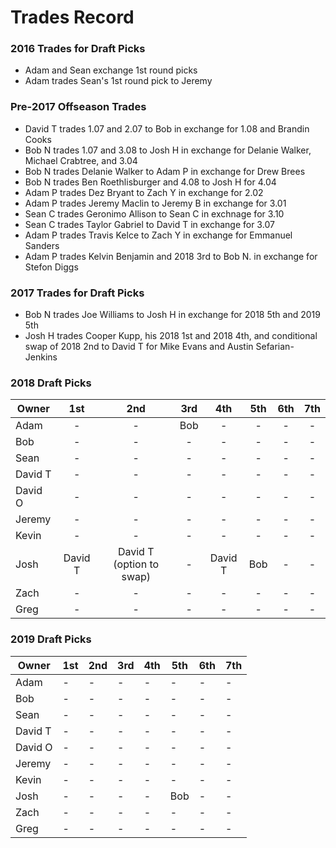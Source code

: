 # Trades Record 

### 2016 Trades for Draft Picks
  - Adam and Sean exchange 1st round picks
  - Adam trades Sean's 1st round pick to Jeremy

### Pre-2017 Offseason Trades
  - David T trades 1.07 and 2.07 to Bob in exchange for 1.08 and Brandin Cooks
  - Bob N trades 1.07 and 3.08 to Josh H in exchange for Delanie Walker, Michael Crabtree, and 3.04
  - Bob N trades Delanie Walker to Adam P in exchange for Drew Brees
  - Bob N trades Ben Roethlisburger and 4.08 to Josh H for 4.04
  - Adam P trades Dez Bryant to Zach Y in exchange for 2.02
  - Adam P trades Jeremy Maclin to Jeremy B in exchange for 3.01
  - Sean C trades Geronimo Allison to Sean C in exchnage for 3.10
  - Sean C trades Taylor Gabriel to David T in exchange for 3.07
  - Adam P trades Travis Kelce to Zach Y in exchange for Emmanuel Sanders
  - Adam P trades Kelvin Benjamin and 2018 3rd to Bob N. in exchange for Stefon Diggs
  
### 2017 Trades for Draft Picks
  - Bob N trades Joe Williams to Josh H in exchange for 2018 5th and 2019 5th
  - Josh H trades Cooper Kupp, his 2018 1st and 2018 4th, and conditional swap of 2018 2nd to David T for Mike Evans and Austin Sefarian-Jenkins

### 2018 Draft Picks

| Owner   | 1st     | 2nd                      | 3rd | 4th     | 5th | 6th | 7th |
|---------|:-------:|:------------------------:|:---:|:-------:|:---:|:---:|:---:|
| Adam    | -       | -                        | Bob | -       | -   | -   | -   |
| Bob     | -       | -                        | -   | -       | -   | -   | -   |
| Sean    | -       | -                        | -   | -       | -   | -   | -   |
| David T | -       | -                        | -   | -       | -   | -   | -   |
| David O | -       | -                        | -   | -       | -   | -   | -   |
| Jeremy  | -       | -                        | -   | -       | -   | -   | -   |
| Kevin   | -       | -                        | -   | -       | -   | -   | -   |
| Josh    | David T | David T (option to swap) | -   | David T | Bob | -   | -   |
| Zach    | -       | -                        | -   | -       | -   | -   | -   |
| Greg    | -       | -                        | -   | -       | -   | -   | -   |


### 2019 Draft Picks

| Owner   | 1st | 2nd | 3rd | 4th | 5th | 6th | 7th |
|---------|-----|-----|-----|-----|-----|-----|-----|
| Adam    | -   | -   | -   | -   | -   | -   | -   |
| Bob     | -   | -   | -   | -   | -   | -   | -   |
| Sean    | -   | -   | -   | -   | -   | -   | -   |
| David T | -   | -   | -   | -   | -   | -   | -   |
| David O | -   | -   | -   | -   | -   | -   | -   |
| Jeremy  | -   | -   | -   | -   | -   | -   | -   |
| Kevin   | -   | -   | -   | -   | -   | -   | -   |
| Josh    | -   | -   | -   | -   | Bob | -   | -   |
| Zach    | -   | -   | -   | -   | -   | -   | -   |
| Greg    | -   | -   | -   | -   | -   | -   | -   |
